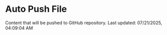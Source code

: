 # Auto Push File

Content that will be pushed to GitHub repository.
Last updated: 07/21/2025, 04:09:04 AM